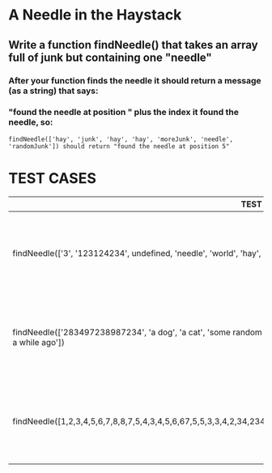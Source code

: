 # A Needle in the Haystack

## Write a function findNeedle() that takes an array full of junk but containing one "needle"

### After your function finds the needle it should return a message (as a string) that says:

### "found the needle at position " plus the index it found the needle, so:

`findNeedle(['hay', 'junk', 'hay', 'hay', 'moreJunk', 'needle', 'randomJunk']) should return "found the needle at position 5"`

# TEST CASES

| TEST                                                                                                                                     | RESULT                                          |
| ---------------------------------------------------------------------------------------------------------------------------------------- | ----------------------------------------------- |
| findNeedle(['3', '123124234', undefined, 'needle', 'world', 'hay', 2, '3', true, false])                                                 | should return 'found the needle at position 3'  |
| findNeedle(['283497238987234', 'a dog', 'a cat', 'some random junk', 'a piece of hay', 'needle', 'something somebody lost a while ago']) | should return 'found the needle at position 5'  |
| findNeedle([1,2,3,4,5,6,7,8,8,7,5,4,3,4,5,6,67,5,5,3,3,4,2,34,234,23,4,234,324,324,'needle',1,2,3,4,5,5,6,5,4,32,3,45,54])               | should return 'found the needle at position 30' |
